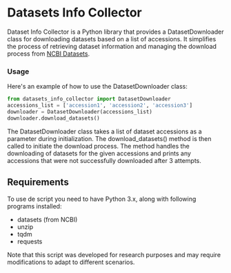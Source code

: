 # Datasets Info Collector
Dataset Info Collector is a Python library that provides a DatasetDownloader class for downloading datasets based on a list of accessions. It simplifies the process of retrieving dataset information and managing the download process from [NCBI Datasets](https://www.ncbi.nlm.nih.gov/datasets/).

### Usage
Here's an example of how to use the DatasetDownloader class:

```python
from datasets_info_collector import DatasetDownloader
accessions_list = ['accession1', 'accession2', 'accession3']
downloader = DatasetDownloader(accessions_list)
downloader.download_datasets()
```

The DatasetDownloader class takes a list of dataset accessions as a parameter during initialization. The download_datasets() method is then called to initiate the download process. 
The method handles the downloading of datasets for the given accessions and prints any accessions that were not successfully downloaded after 3 attempts.

## Requirements
To use de  script you need to have Python 3.x, along with following programs installed:

- datasets (from NCBI)
- unzip
- tqdm
- requests

Note that this script was developed for research purposes and may require modifications to adapt to different scenarios.
